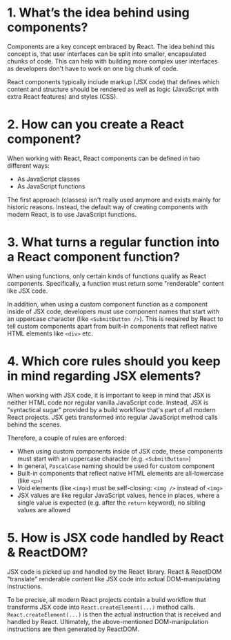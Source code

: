 # 1.	What’s the idea behind using components?

Components are a key concept embraced by React. The idea behind this concept is, that  user interfaces can be split into smaller, encapsulated chunks of code. This can help with building more complex user interfaces as developers don't have to work on one big chunk of code.

React components typically include markup (JSX code) that defines which content and structure should be rendered as well as logic (JavaScript with extra React features) and styles (CSS).

# 2.	How can you create a React component?

When working with React, React components can be defined in two different ways:

- As JavaScript classes
- As JavaScript functions

The first approach (classes) isn't really used anymore and exists mainly for historic reasons. Instead, the default way of creating components with modern React, is to use JavaScript functions.

# 3.	What turns a regular function into a React component function?

When using functions, only certain kinds of functions qualify as React components. Specifically, a function must return some "renderable" content like JSX code. 

In addition, when using a custom component function as a component inside of JSX code, developers must use component names that start with an uppercase character (like `<SubmitButton />`). This is required by React to tell custom components apart from built-in components that reflect native HTML elements like `<div>` etc.

# 4. Which core rules should you keep in mind regarding JSX elements?

When working with JSX code, it is important to keep in mind that JSX is neither HTML code nor regular vanilla JavaScript code. Instead, JSX is "syntactical sugar" provided by a build workflow that's part of all modern React projects. JSX gets transformed into regular JavaScript method calls behind the scenes.

Therefore, a couple of rules are enforced:

- When using custom components inside of JSX code, these components must start with an uppercase character (e.g. `<SubmitButton>`)
- In general, `PascalCase` naming should be used for custom component
- Built-in components that reflect native HTML elements are all-lowercase (like `<p>`)
- Void elements (like `<img>`) must be self-closing: `<img />` instead of `<img>`
- JSX values are like regular JavaScript values, hence in places, where a single value is expected (e.g. after the `return` keyword), no sibling values are allowed

# 5. How is JSX code handled by React & ReactDOM?

JSX code is picked up and handled by the React library. React & ReactDOM "translate" renderable content like JSX code into actual DOM-manipulating instructions.

To be precise, all modern React projects contain a build workflow that transforms JSX code into `React.createElement(...)` method calls. `React.createElement(...)` is then the actual instruction that is received and handled by React. Ultimately, the above-mentioned DOM-manipulation instructions are then generated by ReactDOM.
